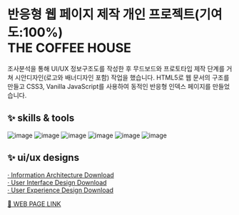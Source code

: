 # 반응형 웹 페이지 제작 개인 프로젝트(기여도:100%)<br>THE COFFEE HOUSE
조사분석을 통해 UI/UX 정보구조도를 작성한 후 무드보드와 프로토타입 제작 단계를 거쳐 시안디자인(로고와 배너디자인 포함) 작업을 했습니다. HTML5로 웹 문서의 구조를 만들고 CSS3, Vanilla JavaScript를 사용하여 동적인 반응형 인덱스 페이지를 만들었습니다.
## ✨ skills & tools
![image](https://github.com/songechoi/songechoi.github.io/assets/40445602/0465afaf-7a43-4b7e-9c8b-753c16aeafe0) ![image](https://github.com/songechoi/songechoi.github.io/assets/40445602/ae48c00a-7f64-4875-9855-3b9658cf0b11) ![image](https://github.com/songechoi/songechoi.github.io/assets/40445602/a86748f1-b9f0-42b3-9949-714e29fe8e62) ![image](https://github.com/songechoi/songechoi.github.io/assets/40445602/ede20a49-03f6-4174-8f7f-162aaa8fd23c)
 ![image](https://github.com/songechoi/songechoi.github.io/assets/40445602/d4e7ca95-7ce6-44c8-b8a7-ce4e9b65f0d2) ![image](https://github.com/songechoi/songechoi.github.io/assets/40445602/0010d3cc-a993-4958-9952-af24cd35cab3)

## ✨ ui/ux designs
[· Information Architecture Download](https://github.com/songechoi/songechoi.github.io/files/13852879/default.pdf)<br>
[· User Interface Design Download](https://github.com/songechoi/CoffeeHouse/assets/40445602/2e72af5e-a941-4b87-920c-a84caa3b92b1)<br>
[· User Experience Design Download](https://github.com/songechoi/CoffeeHouse/assets/40445602/0c2db90c-1a8c-4b9f-87cd-80715272011a)

[🤝 WEB PAGE LINK](https://songechoi.github.io/CoffeeHouse/index.html)
